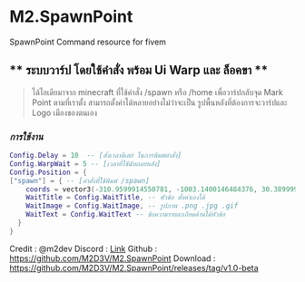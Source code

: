 # M2.SpawnPoint
SpawnPoint Command resource for fivem
## ** ระบบวาร์ป โดยใช้คำสั่ง พร้อม Ui Warp และ ล็อคขา ** ##
> ได้ไอเดียมาจาก minecraft ที่ใช้คำสั่ง /spawn หรือ /home 
> เพื่อวาร์ปกลับจุด Mark Point
> ตามที่เราตั้ง สามารถตั้งค่าได้หลายอย่างไม่ว่าจะเป็น 
> รูปพื้นหลังที่ต้องการจะวาร์ปและ Logo เมืองของตนเอง

### *การใช้งาน* ###
```lua
Config.Delay = 10  -- [ตั้งเวลาดีเลย์ ในการพิมพ์คำสั่ง]
Config.WarpWait = 5 -- [เวลาที่ใช้นับถอยหลัง]
Config.Position = {
["spawn"] = { -- [คำสั่งที่ใช้พิมพ์ /spawn]
    coords = vector3(-310.9599914550781, -1003.1400146484376, 30.38999938964843), -- จุดหมาย
    WaitTitle = Config.WaitTitle, -- หัวข้อ ตั้งค่าเองได้
    WaitImage = Config.WaitImage, -- รูปภาพ .png .jpg .gif
    WaitText = Config.WaitText -- ข้อความรายละเอียดด้านใต้หัวข้อ
  }
}
```

Credit : @m2dev
Discord : [Link](https://discord.gg/pBsj94TaJT)
Github : https://github.com/M2D3V/M2.SpawnPoint
Download : https://github.com/M2D3V/M2.SpawnPoint/releases/tag/v1.0-beta
